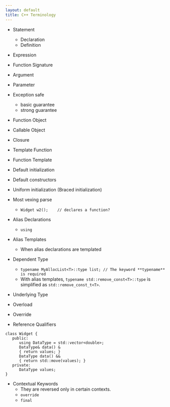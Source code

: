 ```yaml
---
layout: default
title: C++ Terminology
---
```


* Statement
   * Declaration
   * Definition
* Expression

* Function Signature

* Argument
* Parameter

* Exception safe
   * basic guarantee
   * strong guarantee

* Function Object
* Callable Object
* Closure

* Template Function
* Function Template

* Default initialization
* Default constructors

* Uniform initialization (Braced initialization)

* Most vexing parse
   * `Widget w2();    // declares a function?`

* Alias Declarations
   * `using`
* Alias Templates
   * When alias declarations are templated

* Dependent Type
   * `typename MyAllocList<T>::type list; // The keyword **typename** is required`
   * With alias templates, `typename std::remove_const<T>::type` is simplified as `std::remove_const_t<T>`.

* Underlying Type

* Overload
* Override

* Reference Qualifiers

```
class Widget {
   public:
      using DataType = std::vector<double>;
      DataType& data() &
      { return values; }
      DataType data() &&
      { return std::move(values); }
   private:
      DataType values;
}
```

* Contextual Keywords
   * They are reversed only in certain contexts.
   * `override`
   * `final`

